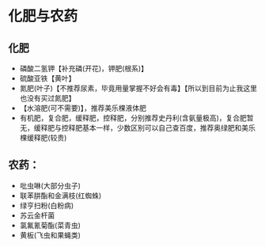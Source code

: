 # 化肥与农药

## 化肥
- 磷酸二氢钾【补充磷(开花)，钾肥(根系)】
- 硫酸亚铁【黄叶】
- 氮肥(叶子)【不推荐尿素，毕竟用量掌握不好会有毒】【所以到目前为止我这里也没有买过氮肥】
- 【水溶肥(可不需要)】，推荐美乐棵液体肥
- 有机肥，复合肥，缓释肥，控释肥，分别推荐史丹利(含氨量极高)，复合肥暂无，缓释肥与控释肥基本一样，少数区别可以自己查百度，推荐奥绿肥和美乐棵缓释肥(较贵)


## 农药：
- 吡虫啉(大部分虫子)
- 联苯肼酯和金满枝(红蜘蛛)
- 绿亨扫粉(白粉病)
- 苏云金杆菌
- 氯氟氰菊酯(菜青虫)
- 黄板(飞虫和果蝇类)

